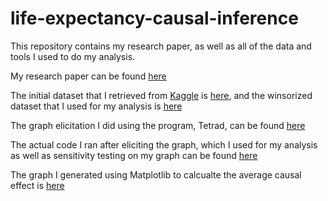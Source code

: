 # life-expectancy-causal-inference
This repository contains my research paper, as well as all of the data and tools I used to do my analysis. 

My research paper can be found [here](npl1_project%20(2).pdf)

The initial dataset that I retrieved from [Kaggle](https://www.kaggle.com/datasets/kumarajarshi/life-expectancy-who) is [here](originalLifeData.csv), and the winsorized dataset that I used for my analysis is [here](winsorizedFinalData1.csv)

The graph elicitation I did using the program, Tetrad, can be found [here](finalProject.tet)

The actual code I ran after eliciting the graph, which I used for my analysis as well as sensitivity testing on my graph can be found [here](analysis_code.py)

The graph I generated using Matplotlib to calcualte the average causal effect is [here](lifeExpectPlot3.pdf)
